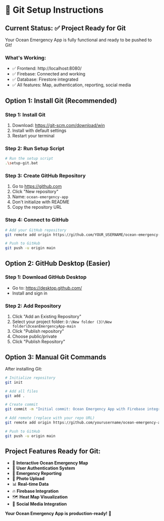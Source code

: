 # 🚀 Git Setup Instructions

## **Current Status: ✅ Project Ready for Git**

Your Ocean Emergency App is fully functional and ready to be pushed to Git!

### **What's Working:**
- ✅ Frontend: http://localhost:8080/
- ✅ Firebase: Connected and working
- ✅ Database: Firestore integrated
- ✅ All features: Map, authentication, reporting, social media

## **Option 1: Install Git (Recommended)**

### **Step 1: Install Git**
1. Download: https://git-scm.com/download/win
2. Install with default settings
3. Restart your terminal

### **Step 2: Run Setup Script**
```bash
# Run the setup script
.\setup-git.bat
```

### **Step 3: Create GitHub Repository**
1. Go to https://github.com
2. Click "New repository"
3. Name: `ocean-emergency-app`
4. Don't initialize with README
5. Copy the repository URL

### **Step 4: Connect to GitHub**
```bash
# Add your GitHub repository
git remote add origin https://github.com/YOUR_USERNAME/ocean-emergency-app.git

# Push to GitHub
git push -u origin main
```

## **Option 2: GitHub Desktop (Easier)**

### **Step 1: Download GitHub Desktop**
- Go to: https://desktop.github.com/
- Install and sign in

### **Step 2: Add Repository**
1. Click "Add an Existing Repository"
2. Select your project folder: `D:\New folder (3)\New folder\OceanEmergencyApp-main`
3. Click "Publish repository"
4. Choose public/private
5. Click "Publish Repository"

## **Option 3: Manual Git Commands**

After installing Git:

```bash
# Initialize repository
git init

# Add all files
git add .

# Create commit
git commit -m "Initial commit: Ocean Emergency App with Firebase integration"

# Add remote (replace with your repo URL)
git remote add origin https://github.com/yourusername/ocean-emergency-app.git

# Push to GitHub
git push -u origin main
```

## **Project Features Ready for Git:**

- 🌊 **Interactive Ocean Emergency Map**
- 🔐 **User Authentication System**
- 📱 **Emergency Reporting**
- 📸 **Photo Upload**
- 📊 **Real-time Data**
- 🔥 **Firebase Integration**
- 🗺️ **Heat Map Visualization**
- 📱 **Social Media Integration**

**Your Ocean Emergency App is production-ready!** 🎉
